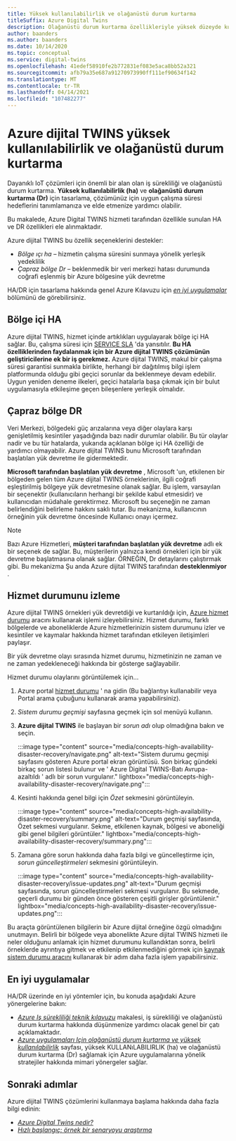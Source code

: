 ```yaml
---
title: Yüksek kullanılabilirlik ve olağanüstü durum kurtarma
titleSuffix: Azure Digital Twins
description: Olağanüstü durum kurtarma özellikleriyle yüksek düzeyde kullanılabilir Azure IoT çözümleri oluşturmanıza yardımcı olan Azure ve Azure dijital TWINS özelliklerini açıklar.
author: baanders
ms.author: baanders
ms.date: 10/14/2020
ms.topic: conceptual
ms.service: digital-twins
ms.openlocfilehash: 41edef58910fe2b772831ef083e5aca8bb52a321
ms.sourcegitcommit: afb79a35e687a91270973990ff111ef90634f142
ms.translationtype: MT
ms.contentlocale: tr-TR
ms.lasthandoff: 04/14/2021
ms.locfileid: "107482277"
---
```

# <a name="azure-digital-twins-high-availability-and-disaster-recovery"></a>Azure dijital TWINS yüksek kullanılabilirlik ve olağanüstü durum kurtarma

Dayanıklı IoT çözümleri için önemli bir alan olan iş sürekliliği ve olağanüstü durum kurtarma. **Yüksek kullanılabilirlik (ha)** ve **olağanüstü durum kurtarma (Dr)** için tasarlama, çözümünüz için uygun çalışma süresi hedeflerini tanımlamanıza ve elde etmenize yardımcı olabilir.

Bu makalede, Azure Digital TWINS hizmeti tarafından özellikle sunulan HA ve DR özellikleri ele alınmaktadır.

Azure dijital TWINS bu özellik seçeneklerini destekler:
* *Bölge ıçı ha* – hizmetin çalışma süresini sunmaya yönelik yerleşik yedeklilik
* *Çapraz bölge Dr* – beklenmedik bir veri merkezi hatası durumunda coğrafi eşlenmiş bir Azure bölgesine yük devretme

HA/DR için tasarlama hakkında genel Azure Kılavuzu için [*en iyi uygulamalar*](#best-practices) bölümünü de görebilirsiniz.

## <a name="intra-region-ha"></a>Bölge içi HA
 
Azure dijital TWINS, hizmet içinde artıklıkları uygulayarak bölge içi HA sağlar. Bu, çalışma süresi için [SERVICE SLA](https://azure.microsoft.com/support/legal/sla/digital-twins) 'da yansıtılır. **Bu HA özelliklerinden faydalanmak için bir Azure dijital TWINS çözümünün geliştiricilerine ek bir iş gerekmez.** Azure dijital TWINS, makul bir çalışma süresi garantisi sunmakla birlikte, herhangi bir dağıtılmış bilgi işlem platformunda olduğu gibi geçici sorunlar da beklenmeye devam edebilir. Uygun yeniden deneme ilkeleri, geçici hatalarla başa çıkmak için bir bulut uygulamasıyla etkileşime geçen bileşenlere yerleşik olmalıdır.

## <a name="cross-region-dr"></a>Çapraz bölge DR

Veri Merkezi, bölgedeki güç arızalarına veya diğer olaylara karşı genişletilmiş kesintiler yaşadığında bazı nadir durumlar olabilir. Bu tür olaylar nadir ve bu tür hatalarda, yukarıda açıklanan bölge içi HA özelliği de yardımcı olmayabilir. Azure dijital TWINS bunu Microsoft tarafından başlatılan yük devretme ile gidermektedir.

**Microsoft tarafından başlatılan yük devretme** , Microsoft 'un, etkilenen bir bölgeden gelen tüm Azure dijital TWINS örneklerinin, ilgili coğrafi eşleştirilmiş bölgeye yük devretmesine olanak sağlar. Bu işlem, varsayılan bir seçenektir (kullanıcıların herhangi bir şekilde kabul etmesidir) ve kullanıcıdan müdahale gerektirmez. Microsoft bu seçeneğin ne zaman belirlendiğini belirleme hakkını saklı tutar. Bu mekanizma, kullanıcının örneğinin yük devretme öncesinde Kullanıcı onayı içermez.

>[!NOTE]
> Bazı Azure Hizmetleri, **müşteri tarafından başlatılan yük devretme** adlı ek bir seçenek de sağlar. Bu, müşterilerin yalnızca kendi örnekleri için bir yük devretme başlatmasına olanak sağlar. ÖRNEĞIN, Dr detaylarını çalıştırmak gibi. Bu mekanizma Şu anda Azure dijital TWINS tarafından **desteklenmiyor** . 

## <a name="monitor-service-health"></a>Hizmet durumunu izleme

Azure dijital TWINS örnekleri yük devretdiği ve kurtarıldığı için, [Azure hizmet durumu](../service-health/service-health-overview.md) aracını kullanarak işlemi izleyebilirsiniz. Hizmet durumu, farklı bölgelerde ve aboneliklerde Azure hizmetlerinizin sistem durumunu izler ve kesintiler ve kaymalar hakkında hizmet tarafından etkileyen iletişimleri paylaşır.

Bir yük devretme olayı sırasında hizmet durumu, hizmetinizin ne zaman ve ne zaman yedekleneceği hakkında bir gösterge sağlayabilir.

Hizmet durumu olaylarını görüntülemek için...
1. Azure portal [hizmet durumu](https://portal.azure.com/?feature.customportal=false#blade/Microsoft_Azure_Health/AzureHealthBrowseBlade/serviceIssues) ' na gidin (Bu bağlantıyı kullanabilir veya Portal arama çubuğunu kullanarak arama yapabilirsiniz).
1. *Sistem durumu geçmişi* sayfasına geçmek için sol menüyü kullanın.
1. **Azure dijital TWINS** ile başlayan bir *sorun adı* olup olmadığına bakın ve seçin.

    :::image type="content" source="media/concepts-high-availability-disaster-recovery/navigate.png" alt-text="Sistem durumu geçmişi sayfasını gösteren Azure portal ekran görüntüsü. Son birkaç gündeki birkaç sorun listesi bulunur ve ' Azure Digital TWINS-Batı Avrupa-azaltıldı ' adlı bir sorun vurgulanır." lightbox="media/concepts-high-availability-disaster-recovery/navigate.png":::

1. Kesinti hakkında genel bilgi için *Özet* sekmesini görüntüleyin.

    :::image type="content" source="media/concepts-high-availability-disaster-recovery/summary.png" alt-text="Durum geçmişi sayfasında, Özet sekmesi vurgulanır. Sekme, etkilenen kaynak, bölgesi ve aboneliği gibi genel bilgileri görüntüler." lightbox="media/concepts-high-availability-disaster-recovery/summary.png":::
1. Zamana göre sorun hakkında daha fazla bilgi ve güncelleştirme için, *sorun güncelleştirmeleri* sekmesini görüntüleyin.

    :::image type="content" source="media/concepts-high-availability-disaster-recovery/issue-updates.png" alt-text="Durum geçmişi sayfasında, sorun güncelleştirmeleri sekmesi vurgulanır. Bu sekmede, geçerli durumu bir günden önce gösteren çeşitli girişler görüntülenir." lightbox="media/concepts-high-availability-disaster-recovery/issue-updates.png":::


Bu araçta görüntülenen bilgilerin bir Azure dijital örneğine özgü olmadığını unutmayın. Belirli bir bölgede veya abonelikte Azure dijital TWINS hizmeti ile neler olduğunu anlamak için hizmet durumunu kullandıktan sonra, belirli örneklerde ayrıntıya gitmek ve etkilenip etkilenmediğini görmek için [kaynak sistem durumu aracını](troubleshoot-resource-health.md) kullanarak bir adım daha fazla işlem yapabilirsiniz.

## <a name="best-practices"></a>En iyi uygulamalar

HA/DR üzerinde en iyi yöntemler için, bu konuda aşağıdaki Azure yönergelerine bakın: 
* [*Azure Iş sürekliliği teknik kılavuzu*](/azure/architecture/framework/resiliency/overview) makalesi, iş sürekliliği ve olağanüstü durum kurtarma hakkında düşünmenize yardımcı olacak genel bir çatı açıklamaktadır. 
* [*Azure uygulamaları Için olağanüstü durum kurtarma ve yüksek kullanılabilirlik*](/azure/architecture/framework/resiliency/backup-and-recovery) sayfası, yüksek KULLANıLABILIRLIK (ha) ve olağanüstü durum kurtarma (Dr) sağlamak için Azure uygulamalarına yönelik stratejiler hakkında mimari yönergeler sağlar.

## <a name="next-steps"></a>Sonraki adımlar 

Azure dijital TWINS çözümlerini kullanmaya başlama hakkında daha fazla bilgi edinin:
 
* [*Azure Digital Twins nedir?*](overview.md)
* [*Hızlı başlangıç: örnek bir senaryoyu araştırma*](quickstart-azure-digital-twins-explorer.md)